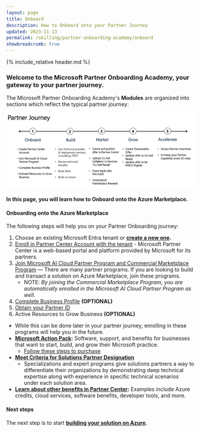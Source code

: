 ```yaml
---
layout: page
title: Onboard 
description: How to Onboard onto your Partner Journey
updated: 2023-11-13
permalink: /skilling/partner-onboarding-academy/onboard
showbreadcrumb: true
---
```

{% include_relative header.md %}

### Welcome to the Microsoft Partner Onboarding Academy, your gateway to your partner journey.

The Microsoft Partner Onboarding Academy's **Modules** are organized into sections which reflect the typical partner journey:

![](../../../assets/partner-onboarding/partner-journey.png)

**In this page, you will learn how to Onboard onto the Azure Marketplace.**

#### Onboarding onto the Azure Marketplace

The following steps will help you on your Partner Onboarding journey:

1. Choose an existing Microsoft Entra tenant or **[create a new one](https://learn.microsoft.com/en-us/azure/active-directory/fundamentals/create-new-tenant).**
2. [Enroll in Partner Center Account with the tenant](/PartnerResources/skilling/partner-onboarding-academy/acct) - Microsoft Partner Center is a web-based portal and platform provided by Microsoft for its partners. 
3. [Join Microsoft AI Cloud Partner Program and Commercial Marketplace Program](https://learn.microsoft.com/en-us/partner-center/intro-to-cloud-partner-program-membership) — There are many partner programs. If you are looking to build and transact a solution on Azure Marketplace, join these programs.
    - NOTE: *By joining the Commercial Marketplace Program, you are automatically enrolled in the Microsoft AI Cloud Partner Program as well.*
4. [Complete Business Profile](https://learn.microsoft.com/en-us/partner-center/create-a-marketing-profile) **(OPTIONAL)**
5. [Obtain your Partner ID](https://learn.microsoft.com/en-us/partner-center/partner-center-account-setup#identifiers) 
6. Active Resources to Grow Business **(OPTIONAL)**
  - While this can be done later in your partner journey, enrolling in these programs will help you in the future.
  - **[Microsoft Action Pack](https://partner.microsoft.com/en-us/partnership/action-pack):** Software, support, and benefits for businesses that want to start, build, and grow their Microsoft practice.
    - [Follow these steps to purchase](https://learn.microsoft.com/en-us/partner-center/mpn-get-action-pack)
  - **[Meet Criteria for Solutions Partner Designation](https://learn.microsoft.com/en-us/partner-center/introduction-to-pcs)**
    - Specializations and expert programs give solutions partners a way to differentiate their organizations by demonstrating deep technical expertise along with experience in specific technical scenarios under each solution area.
  - **[Learn about other benefits in Partner Center](https://learn.microsoft.com/en-gb/partner-center/manage-your-partner-network-benefits):** Examples include Azure credits, cloud services, software benefits, developer tools, and more.

#### Next steps

The next step is to start **[building your solution on Azure](/PartnerResources/skilling/partner-onboarding-academy/build).**